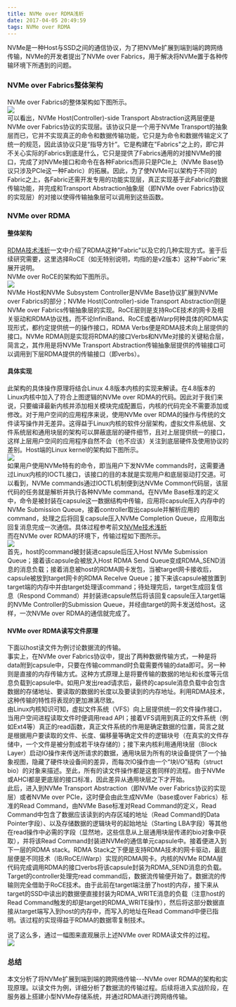 ```yaml
---
title: NVMe over RDMA浅析
date: 2017-04-05 20:49:59
tags: NVMe over RDMA
---
```

NVMe是一种Host与SSD之间的通信协议，为了把NVMe扩展到端到端的跨网络传输，NVMe的开发者提出了NVMe over Fabrics，用于解决将NVMe置于各种传输环境下所遇到的问题。  
<!--more--> 
### NVMe over Fabrics整体架构
NVMe over Fabrics的整体架构如下图所示。   
![](http://i.imgur.com/vvD1rC7.png)    
可以看出，NVMe Host(Controller)-side Transport Abstraction这两层便是NVMe over Fabrics协议的实现层。该协议只是一个用于NVMe Transport的抽象层而已，它并不实现真正的命令和数据传输功能，它只是为命令和数据传输定义了统一的规范，因此该协议只是“指导方针”。它是构建在"Fabrics"之上的，即它并不关心实际的Fabrics到底是什么，它只是提供了Fabrics通用的对接NVMe的接口，完成了对NVMe接口和命令在各种Fabrics而非只是PCIe上（NVMe Base协议只涉及PCIe这一种Fabric）的拓展。因此，为了使NVMe可以架构于不同的Fabric之上，各Fabric还需开发专用的功能实现层，真正实现基于此Fabric的数据传输功能，并完成和Transport Abstraction抽象层（即NVMe over Fabrics协议的实现层）的对接以使得传输抽象层可以调用到这些函数。         
### NVMe over RDMA
#### 整体架构
[RDMA技术浅析](http://blog.dujiong.net/2017/02/27/RDMA/)一文中介绍了RDMA这种"Fabric"以及它的几种实现方式。鉴于后续研究需要，这里选择RoCE（如无特别说明，均指的是v2版本）这种"Fabric"来展开说明。     
NVMe over RoCE的架构如下图所示。    
![](http://i.imgur.com/Ukm4No4.png)    
NVMe Host和NVMe Subsystem Controller是NVMe Base协议扩展到NVMe over Fabrics的部分；NVMe Host(Controller)-side Transport Abstraction则是NVMe over Fabrics传输抽象层的实现。RoCE层则是支持RoCE技术的网卡及相关驱动和RDMA协议栈，而不论InfiniBand、RoCE或者iWarp何种具体的RDMA实现形式，都约定提供统一的操作接口，RDMA Verbs便是RDMA技术向上层提供的接口。NVMe RDMA则是实现将RDMA的接口Verbs和NVMe对接的关键粘合层，简言之，其作用是将NVMe Transport Abstraction传输抽象层提供的传输接口可以调用到下层RDMA提供的传输接口（即verbs）。  
#### 具体实现    
此架构的具体操作原理将结合Linux 4.8版本内核的实现来解读。在4.8版本的Linux内核中加入了符合上图逻辑的NVMe over RDMA的代码。因此对于我们来说，只要编译最新内核并添加相关模块完成配置后，内核的代码完全不需要添加或修改。对于用户空间的应用程序来说，使用NVMe over RDMA的操作与传统的文件读写操作并无差异。这得益于Linux内核的软件分层架构，虚拟文件系统层、文件系统层和通用块层的架构可以屏蔽底层的硬件细节，且对上层提供统一的接口，这样上层用户空间的应用程序自然不会（也不应该）关注到底层硬件及使用协议的差别。Host端的Linux kernel的架构如下图所示。   
![](http://i.imgur.com/a9Nzq2g.png)   
如果用户使用NVMe特有的命令，即当用户下发NVMe commands时，这需要通过Linux内核的IOCTL接口，该接口的目的本就是实现用户和底层驱动打交道。可以看到，NVMe commands通过IOCTL机制便到达NVMe Common代码层，该层代码的任务就是解析并执行各种NVMe command。在NVMe Base标准的定义中，命令是被封装在capsule这一数据结构中传输，应用将capsule压入内存中的NVMe Submission Queue，接着controller取出capsule并解析应用的command，处理之后将回复capsule压入NVMe Completion Queue，应用取出回复消息完成一次通信。具体过程参考前文[NVMe技术浅析](http://blog.dujiong.net/2017/02/17/NVMe/)      
而在NVMe over RDMA的环境下，传输过程如下图所示。    
![](http://i.imgur.com/zqCUGcT.png)    
首先，host的command被封装进capsule后压入Host NVMe Submission Queue；接着该capsule会被放入Host RDMA Send Queue变成RDMA_SEND消息的消息负载；接着消息被host的RDMA网卡发包，当被target网卡接收后，capsule被放到target网卡的RDMA ReceIve Queue；接下来该capsule被放置到target端的内存中并由target处理该command；待处理完后，target生成回复信息（Respond Command）并封装进capsule然后将该回复capsule压入target端的NVMe Controller的Submission Queue，并经由target的网卡发送给host。这样，一次NVMe over RDMA的通信就完成了。
#### NVMe over RDMA读写文件原理    
下面以host读文件为例讨论数据流的传输。      
事实上，在NVMe over Fabrics协议中，提出了两种数据传输方式，一种是将data附到capsule中，只要在传输command时负载需要传输的data即可。另一种则是直接的内存传输方式。这种方式原理上是将要传输的数据的地址和长度等元信息负载到capsule中。如用户发出read请求后，最终的capsule消息负载中会包含数据的存储地址、要读取的数据的长度以及要读到的内存地址。利用RDMA技术，这种传输的特性将表现的更加淋漓尽致。     
由Linux内核知识可知，虚拟文件系统（VFS）向上层提供统一的文件操作接口，当用户空间进程读取文件时便调用read API；接着VFS调用到真正的文件系统（例如Ext4等）真正的read函数，真正文件系统的作用是确定数据的位置，简言之就是根据用户要读取的文件、长度、偏移量等确定文件的逻辑块号（在真实的文件存储中，一个文件是被分割成若干块存储的）；接下来内核利用通用块层（Block Layer）启动IO操作来传送所请求的数据，通用块层为所有的块设备提供了一个抽象视图，隐藏了硬件块设备间的差异，而每次IO操作由一个“块I/O”结构（struct bio）的对象来描述。至此，所有的读文件操作都是这套同样的流程。由于NVMe或AHCI都是更底层的接口标准，因此差异从通用块层之下才开始。       
此后，进入到NVMe Transport Abstraction（即NVMe over Fabrics协议的实现层）或者NVMe over PCIe，这时便会由此生成NVMe（base或over Fabrics）标准的Read Command，由NVMe Base标准对Read Command的定义，Read Command中包含了数据应该读到的内存区域的地址（Read Command的Data Pointer字段）、以及存储数据的逻辑块号的起始地址（Starting LBA字段）等其他在read操作中必需的字段（显然地，这些信息从上层通用块层传递的bio对象中获取），并将该Read Command封装进NVMe的通信单元capsule中。接着便进入到下一层的RDMA stack。RDMA Stack之下便是支持RDMA技术的网卡驱动，最底层便是不同技术（IB/RoCE/iWarp）实现的RDMA网卡。内核的NVMe RDMA层代码完成调用RDMA的接口verbs将该capsule封装为RDMA\_SEND消息的负载。              
Target的controller处理完read command后，数据流传输便开始了。数据流的传输则完全借助于RoCE技术。由于此前在target端注册了host的内存，接下来从target的SSD中读出的数据便直接封装为RDMA\_WRITE消息的负载（注意host的Read Command触发的却是target的RDMA\_WRITE操作），然后将这部分数据直接从target端写入到host的内存中，而写入的地址在Read Command中便已指明。该过程的实现得益于RDMA的数据零复制技术。      

说了这么多，通过一幅图来直观展示上述NVMe over RDMA读文件的过程。     
![](http://i.imgur.com/Mi5Okr5.png)

### 总结
本文分析了将NVMe扩展到端到端的跨网络传输---NVMe over RDMA的架构和实现原理。以读文件为例，详细分析了数据流的传输过程。后续将进入实战阶段，在服务器上搭建小型NVMe存储系统，并通过RDMA进行跨网络传输。




